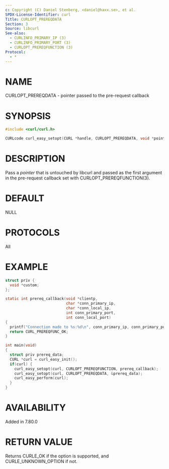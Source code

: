 ```yaml
---
c: Copyright (C) Daniel Stenberg, <daniel@haxx.se>, et al.
SPDX-License-Identifier: curl
Title: CURLOPT_PREREQDATA
Section: 3
Source: libcurl
See-also:
  - CURLINFO_PRIMARY_IP (3)
  - CURLINFO_PRIMARY_PORT (3)
  - CURLOPT_PREREQFUNCTION (3)
Protocol:
  - *
---
```


# NAME

CURLOPT_PREREQDATA - pointer passed to the pre-request callback

# SYNOPSIS

~~~c
#include <curl/curl.h>

CURLcode curl_easy_setopt(CURL *handle, CURLOPT_PREREQDATA, void *pointer);
~~~

# DESCRIPTION

Pass a *pointer* that is untouched by libcurl and passed as the first
argument in the pre-request callback set with CURLOPT_PREREQFUNCTION(3).

# DEFAULT

NULL

# PROTOCOLS

All

# EXAMPLE

~~~c
struct priv {
  void *custom;
};

static int prereq_callback(void *clientp,
                           char *conn_primary_ip,
                           char *conn_local_ip,
                           int conn_primary_port,
                           int conn_local_port)
{
  printf("Connection made to %s:%d\n", conn_primary_ip, conn_primary_port);
  return CURL_PREREQFUNC_OK;
}

int main(void)
{
  struct priv prereq_data;
  CURL *curl = curl_easy_init();
  if(curl) {
    curl_easy_setopt(curl, CURLOPT_PREREQFUNCTION, prereq_callback);
    curl_easy_setopt(curl, CURLOPT_PREREQDATA, &prereq_data);
    curl_easy_perform(curl);
  }
}
~~~

# AVAILABILITY

Added in 7.80.0

# RETURN VALUE

Returns CURLE_OK if the option is supported, and CURLE_UNKNOWN_OPTION if not.
